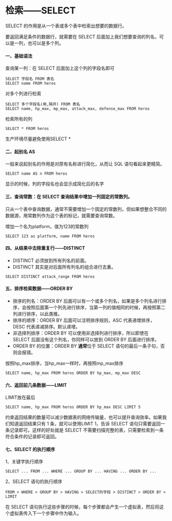 # 检索——SELECT

SELECT 的作用是从一个表或多个表中检索出想要的数据行。

要返回满足条件的数据行，就需要在 SELECT 后面加上我们想要查询的列名，可以是一列，也可以是多个列。

#### 一、基础语法

查询某一列：在 SELECT 后面加上这个列的字段名即可

```
SELECT 字段名 FROM 表名
SELECT name FROM heros
```

对多个列进行检索

```
SELECT 多个字段名(用,隔开) FROM 表名
SELECT name, hp_max, mp_max, attack_max, defense_max FROM heros
```

检索所有的列

```
SELECT * FROM heros
```

生产环境尽量避免使用SELECT *

#### 二、起别名 AS

一般来说起别名的作用是对原有名称进行简化，从而让 SQL 语句看起来更精简。

```
SELECT name AS n FROM heros
```

显示的时候，列的字段名也会显示成简化后的名字

#### 三、查询常数：在 SELECT 查询结果中增加一列固定的常数列。

只从一个表中查询数据，通常不需要增加一个固定的常数列，但如果想整合不同的数据源，用常数列作为这个表的标记，就需要查询常数。

增加一个名为platform，值为123的常数列

```
SELECT 123 as platform, name FROM heros
```

#### 四、从结果中去除重复行——DISTINCT

- DISTINCT 必须放到所有列名的前面。
- DISTINCT 其实是对后面所有列名的组合进行去重。

```
SELECT DISTINCT attack_range FROM heros
```

#### 五、排序检索数据——ORDER BY

- 排序的列名：ORDER BY 后面可以有一个或多个列名，如果是多个列名进行排序，会按照后面第一个列先进行排序，当第一列的值相同的时候，再按照第二列进行排序，以此类推。
- 排序的顺序：ORDER BY 后面可以注明排序规则，ASC 代表递增排序，DESC 代表递减排序。默认递增。
- 非选择列排序：ORDER BY 可以使用非选择列进行排序，所以即使在 SELECT 后面没有这个列名，你同样可以放到 ORDER BY 后面进行排序。
- ORDER BY 的位置：ORDER BY **通常**位于 SELECT 语句的最后一条子句，否则会报错。

按照hp_max排序，当hp_max一样时，再按照mp_max排序

```
SELECT name, hp_max FROM heros ORDER BY hp_max, mp_max DESC 
```

#### 六、返回前几条数据——LIMIT

LIMIT放在最后

```
SELECT name, hp_max FROM heros ORDER BY hp_max DESC LIMIT 5
```

约束返回结果的数量可以减少数据表的网络传输量，也可以提升查询效率。如果我们知道返回结果只有 1 条，就可以使用LIMIT 1，告诉 SELECT 语句只需要返回一条记录即可。这样的好处就是 SELECT 不需要扫描完整的表，只需要检索到一条符合条件的记录即可返回。

#### 七、SELECT 的执行顺序

1、关键字执行顺序

```
SELECT ... FROM ... WHERE ... GROUP BY ... HAVING ... ORDER BY ...
```

2、SELECT 语句的执行顺序

```
FROM > WHERE > GROUP BY > HAVING > SELECT的字段 > DISTINCT > ORDER BY > LIMIT
```

在 SELECT 语句执行这些步骤的时候，每个步骤都会产生一个虚拟表，然后将这个虚拟表传入下一个步骤中作为输入。